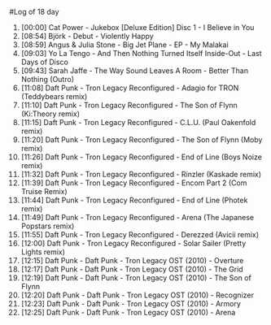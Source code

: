 #Log of 18 day

1. [00:00] Cat Power - Jukebox [Deluxe Edition] Disc 1 - I Believe in You
1. [08:54] Björk - Debut - Violently Happy
1. [08:59] Angus & Julia Stone - Big Jet Plane - EP - My Malakai
1. [09:03] Yo La Tengo - And Then Nothing Turned Itself Inside-Out - Last Days of Disco
1. [09:43] Sarah Jaffe - The Way Sound Leaves A Room - Better Than Nothing (Outro)
1. [11:08] Daft Punk - Tron Legacy Reconfigured - Adagio for TRON (Teddybears remix)
1. [11:10] Daft Punk - Tron Legacy Reconfigured - The Son of Flynn (Ki:Theory remix)
1. [11:15] Daft Punk - Tron Legacy Reconfigured - C.L.U. (Paul Oakenfold remix)
1. [11:20] Daft Punk - Tron Legacy Reconfigured - The Son of Flynn (Moby remix)
1. [11:26] Daft Punk - Tron Legacy Reconfigured - End of Line (Boys Noize remix)
1. [11:32] Daft Punk - Tron Legacy Reconfigured - Rinzler (Kaskade remix)
1. [11:39] Daft Punk - Tron Legacy Reconfigured - Encom Part 2 (Com Truise Remix)
1. [11:44] Daft Punk - Tron Legacy Reconfigured - End of Line (Photek remix)
1. [11:49] Daft Punk - Tron Legacy Reconfigured - Arena (The Japanese Popstars remix)
1. [11:55] Daft Punk - Tron Legacy Reconfigured - Derezzed (Avicii remix)
1. [12:00] Daft Punk - Tron Legacy Reconfigured - Solar Sailer (Pretty Lights remix)
1. [12:15] Daft Punk - Daft Punk - Tron Legacy OST (2010) - Overture
1. [12:17] Daft Punk - Daft Punk - Tron Legacy OST (2010) - The Grid
1. [12:19] Daft Punk - Daft Punk - Tron Legacy OST (2010) - The Son of Flynn
1. [12:20] Daft Punk - Daft Punk - Tron Legacy OST (2010) - Recognizer
1. [12:23] Daft Punk - Daft Punk - Tron Legacy OST (2010) - Armory
1. [12:25] Daft Punk - Daft Punk - Tron Legacy OST (2010) - Arena

